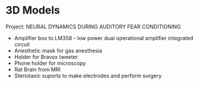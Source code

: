 # 3D Models

Project: NEURAL DYNAMICS DURING AUDITORY FEAR CONDITIONING


- Amplifier box to LM358 - low power dual operational amplifier integrated circuit<br />
- Anesthetic mask for gas anesthesia<br />
- Holder for Bravox tweeter<br />
- Phone holder for microscopy<br />
- Rat Brain from MRI<br />
- Steriotaxic suports to make electrodes and perform surgery<br />
